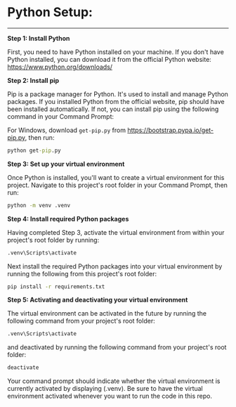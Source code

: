 # Python Setup:
------------------------

**Step 1: Install Python**

First, you need to have Python installed on your machine. If you don't have Python installed, you can download it from the official Python website: https://www.python.org/downloads/

**Step 2: Install pip**

Pip is a package manager for Python. It's used to install and manage Python packages. If you installed Python from the official website, pip should have been installed automatically. If not, you can install pip using the following command in your Command Prompt:

For Windows, download `get-pip.py` from https://bootstrap.pypa.io/get-pip.py, then run:

```cmd
python get-pip.py
```

**Step 3: Set up your virtual environment**

Once Python is installed, you'll want to create a virtual environment for this project. Navigate to this project's root folder in your Command Prompt, then run:

```cmd
python -m venv .venv
```

**Step 4: Install required Python packages**

Having completed Step 3, activate the virtual environment from within your project's root folder by running:

```cmd
.venv\Scripts\activate
```

Next install the required Python packages into your virtual environment by running the following from this project's root folder:

```cmd
pip install -r requirements.txt
```

**Step 5: Activating and deactivating your virtual environment**

The virtual environment can be activated in the future by running the following command from your project's root folder:

```cmd
.venv\Scripts\activate
```

and deactivated by running the following command from your project's root folder:

```cmd
deactivate
```

Your command prompt should indicate whether the virtual environment is currently activated by displaying (.venv). Be sure to have the virtual environment activated whenever you want to run the code in this repo.
